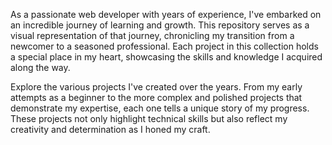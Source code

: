As a passionate web developer with years of experience, I've embarked on an incredible journey of learning and growth. This repository serves as a visual representation of that journey, chronicling my transition from a newcomer to a seasoned professional. Each project in this collection holds a special place in my heart, showcasing the skills and knowledge I acquired along the way.

Explore the various projects I've created over the years. From my early attempts as a beginner to the more complex and polished projects that demonstrate my expertise, each one tells a unique story of my progress. These projects not only highlight technical skills but also reflect my creativity and determination as I honed my craft.